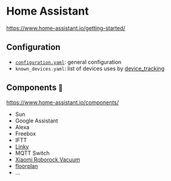 # Home Assistant
https://www.home-assistant.io/getting-started/

## Configuration
- [`configuration.yaml`](configuration.yaml.md): general configuration
- `known_devices.yaml`: list of devices uses by [device_tracking](device_tracking.md)

## Components <small>:triumph:</small>
https://www.home-assistant.io/components/

- Sun
- Google Assistant
- Alexa
- Freebox
- IFTT
- [Linky](linky.md)
- MQTT Switch
- [Xiaomi Roborock Vacuum](roborock.md)
- [floorplan](floorplan.md)
- ...
